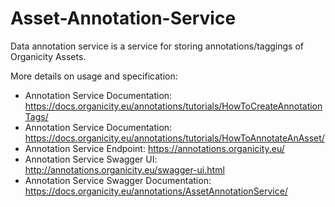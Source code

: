 # Asset-Annotation-Service

Data annotation service is a service for storing annotations/taggings of
Organicity Assets.  

More details on usage and specification:

- Annotation Service Documentation: https://docs.organicity.eu/annotations/tutorials/HowToCreateAnnotationTags/
- Annotation Service Documentation: https://docs.organicity.eu/annotations/tutorials/HowToAnnotateAnAsset/
- Annotation Service Endpoint: https://annotations.organicity.eu/ 
- Annotation Service Swagger UI: http://annotations.organicity.eu/swagger-ui.html 
- Annotation Service Swagger Documentation: https://docs.organicity.eu/annotations/AssetAnnotationService/

